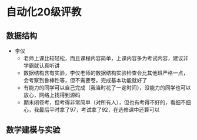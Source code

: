 # 自动化20级评教

## 数据结构

 - 李仪
   - 老师上课比较轻松，而且课程内容简单，上课内容多为考试内容，建议非学霸就认真听讲
   - 数据结构含有实验，李仪老师的数据结构实验检查会比其他班严格一点，会考察到鲁棒性等，但不需要卷，完成基本功能就好了
   - 有能力的同学可以自己完成（我当时花了一定时间），没能力的同学也可以放心，网络上找得到源码
   - 期末闭卷考，但考得非常简单（对所有人），但也有考得不好的，看细不细心，我最后平时拿了97，考试拿了92，在选修课中还算可以
   
## 数学建模与实验
  
